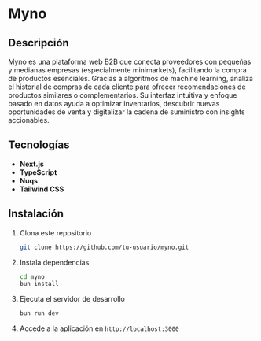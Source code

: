# Myno

## Descripción

Myno es una plataforma web B2B que conecta proveedores con pequeñas y medianas empresas (especialmente minimarkets), facilitando la compra de productos esenciales. Gracias a algoritmos de machine learning, analiza el historial de compras de cada cliente para ofrecer recomendaciones de productos similares o complementarios. Su interfaz intuitiva y enfoque basado en datos ayuda a optimizar inventarios, descubrir nuevas oportunidades de venta y digitalizar la cadena de suministro con insights accionables.

## Tecnologías

- **Next.js**
- **TypeScript**
- **Nuqs**
- **Tailwind CSS**

## Instalación

1. Clona este repositorio

   ```bash
   git clone https://github.com/tu-usuario/myno.git
   ```

2. Instala dependencias

   ```bash
   cd myno
   bun install
   ```

3. Ejecuta el servidor de desarrollo

   ```bash
   bun run dev
   ```

4. Accede a la aplicación en `http://localhost:3000`
